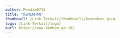 ```yaml
---
author: Pendim0715
title: "KEMENHAN"
thumbnail: /Link-Terkait/thumbnails/kemenhan.jpeg
logo: /Link-Terkait/logo/
eurl: https://www.kemhan.go.id/
---
```

